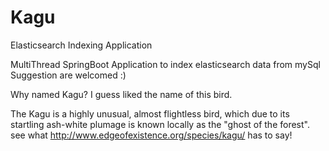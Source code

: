 # Kagu

Elasticsearch Indexing Application

MultiThread SpringBoot Application to index elasticsearch data from mySql
Suggestion are welcomed :)

Why named Kagu? I guess liked the name of this bird.

The Kagu is a highly unusual, almost flightless bird, which due to its startling ash-white plumage is known locally as the "ghost of the forest".
see what http://www.edgeofexistence.org/species/kagu/ has to say!
